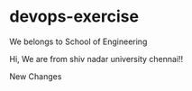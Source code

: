 # devops-exercise

We belongs to School of Engineering

Hi, We are from shiv nadar university chennai!!


New Changes
